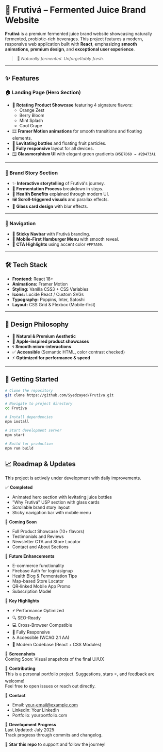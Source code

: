 # 🍊 Frutivá – Fermented Juice Brand Website

**Frutivá** is a premium fermented juice brand website showcasing naturally fermented, probiotic-rich beverages. This project features a modern, responsive web application built with **React**, emphasizing **smooth animations**, **premium design**, and **exceptional user experience**.

> 🧡 _Naturally fermented. Unforgettably fresh._

---

## ✨ Features

### 🏠 Landing Page (Hero Section)
- 🔄 **Rotating Product Showcase** featuring 4 signature flavors:
  - Orange Zest
  - Berry Bloom
  - Mint Splash
  - Cool Grape
- 🎞️ **Framer Motion animations** for smooth transitions and floating elements.
- 🧲 **Levitating bottles** and floating fruit particles.
- 📱 **Fully responsive** layout for all devices.
- 🪟 **Glassmorphism UI** with elegant green gradients (`#5E7D69 → #2D473A`).

---

### 📖 Brand Story Section
- ✨ **Interactive storytelling** of Frutivá's journey.
- 📜 **Fermentation Process** breakdown in steps.
- 💪 **Health Benefits** explained through modern UI.
- 🖼️ **Scroll-triggered visuals** and parallax effects.
- 🧊 **Glass card design** with blur effects.

---

### 🧭 Navigation
- 📌 **Sticky Navbar** with Frutivá branding.
- 📱 **Mobile-First Hamburger Menu** with smooth reveal.
- 🧡 **CTA Highlights** using accent color `#FF7A00`.

---

## 🛠️ Tech Stack

- **Frontend:** React 18+
- **Animations:** Framer Motion
- **Styling:** Vanilla CSS3 + CSS Variables
- **Icons:** Lucide React / Custom SVGs
- **Typography:** Poppins, Inter, Satoshi
- **Layout:** CSS Grid & Flexbox (Mobile-first)

---

## 🎨 Design Philosophy

- 🍃 **Natural & Premium Aesthetic**
- 💫 **Apple-inspired product showcases**
- 🌀 **Smooth micro-interactions**
- ✅ **Accessible** (Semantic HTML, color contrast checked)
- ⚡ **Optimized for performance & speed**

---

## 🚀 Getting Started

```bash
# Clone the repository
git clone https://github.com/Syedzayed/Frutiva.git

# Navigate to project directory
cd Frutiva

# Install dependencies
npm install

# Start development server
npm start

# Build for production
npm run build
```

## 📈 Roadmap & Updates

This project is actively under development with daily improvements.

✅ **Completed**
- Animated hero section with levitating juice bottles  
- "Why Frutivá" USP section with glass cards  
- Scrollable brand story layout  
- Sticky navigation bar with mobile menu  

🚧 **Coming Soon**
- Full Product Showcase (10+ flavors)  
- Testimonials and Reviews  
- Newsletter CTA and Store Locator  
- Contact and About Sections  

🔮 **Future Enhancements**
- E-commerce functionality  
- Firebase Auth for login/signup  
- Health Blog & Fermentation Tips  
- Map-based Store Locator  
- QR-linked Mobile App Promo  
- Subscription Model  

🌟 **Key Highlights**
- ⚡ Performance Optimized  
- 🔍 SEO-Ready  
- 💻 Cross-Browser Compatible  
- 📱 Fully Responsive  
- ♿ Accessible (WCAG 2.1 AA)  
- 🧠 Modern Codebase (React + CSS Modules)  

📸 **Screenshots**  
Coming Soon: Visual snapshots of the final UI/UX  

🤝 **Contributing**  
This is a personal portfolio project. Suggestions, stars ⭐, and feedback are welcome!  
Feel free to open issues or reach out directly.

📧 **Contact**  
- Email: your-email@example.com  
- LinkedIn: Your LinkedIn  
- Portfolio: yourportfolio.com  

📆 **Development Progress**  
Last Updated: July 2025  
Track progress through commits and changelog.

🌟 **Star this repo** to support and follow the journey!
